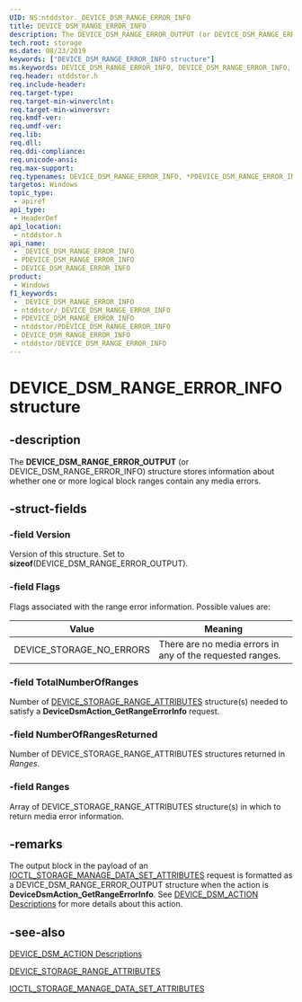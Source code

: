 ```yaml
---
UID: NS:ntddstor._DEVICE_DSM_RANGE_ERROR_INFO
title: DEVICE_DSM_RANGE_ERROR_INFO
description: The DEVICE_DSM_RANGE_ERROR_OUTPUT (or DEVICE_DSM_RANGE_ERROR_INFO) structure stores information about whether one or more logical block ranges contain any media errors.
tech.root: storage
ms.date: 08/23/2019
keywords: ["DEVICE_DSM_RANGE_ERROR_INFO structure"]
ms.keywords: DEVICE_DSM_RANGE_ERROR_INFO, DEVICE_DSM_RANGE_ERROR_INFO, *PDEVICE_DSM_RANGE_ERROR_INFO, DEVICE_DSM_RANGE_ERROR_OUTPUT, *PDEVICE_DSM_RANGE_ERROR_OUTPUT,
req.header: ntddstor.h
req.include-header: 
req.target-type: 
req.target-min-winverclnt: 
req.target-min-winversvr: 
req.kmdf-ver: 
req.umdf-ver: 
req.lib: 
req.dll: 
req.ddi-compliance: 
req.unicode-ansi: 
req.max-support: 
req.typenames: DEVICE_DSM_RANGE_ERROR_INFO, *PDEVICE_DSM_RANGE_ERROR_INFO, DEVICE_DSM_RANGE_ERROR_OUTPUT, *PDEVICE_DSM_RANGE_ERROR_OUTPUT
targetos: Windows
topic_type:
 - apiref
api_type:
 - HeaderDef
api_location:
 - ntddstor.h
api_name:
 - _DEVICE_DSM_RANGE_ERROR_INFO
 - PDEVICE_DSM_RANGE_ERROR_INFO
 - DEVICE_DSM_RANGE_ERROR_INFO
product:
 - Windows
f1_keywords:
 - _DEVICE_DSM_RANGE_ERROR_INFO
 - ntddstor/_DEVICE_DSM_RANGE_ERROR_INFO
 - PDEVICE_DSM_RANGE_ERROR_INFO
 - ntddstor/PDEVICE_DSM_RANGE_ERROR_INFO
 - DEVICE_DSM_RANGE_ERROR_INFO
 - ntddstor/DEVICE_DSM_RANGE_ERROR_INFO
---
```


# DEVICE_DSM_RANGE_ERROR_INFO structure


## -description

The **DEVICE_DSM_RANGE_ERROR_OUTPUT** (or DEVICE_DSM_RANGE_ERROR_INFO) structure stores information about whether one or more logical block ranges contain any media errors.

## -struct-fields

### -field Version

Version of this structure. Set to **sizeof**(DEVICE_DSM_RANGE_ERROR_OUTPUT).

### -field Flags

Flags associated with the range error information. Possible values are:

| Value | Meaning |
| ----- | ------- |
| DEVICE_STORAGE_NO_ERRORS | There are no media errors in any of the requested ranges. |

### -field TotalNumberOfRanges

Number of [DEVICE_STORAGE_RANGE_ATTRIBUTES](./ns-ntddstor_device_storage_range_attributes.md) structure(s) needed to satisfy a **DeviceDsmAction_GetRangeErrorInfo** request.

### -field NumberOfRangesReturned

Number of DEVICE_STORAGE_RANGE_ATTRIBUTES structures returned in *Ranges*.

### -field Ranges

Array of DEVICE_STORAGE_RANGE_ATTRIBUTES structure(s) in which to return media error information.

## -remarks

The output block in the payload of an [IOCTL_STORAGE_MANAGE_DATA_SET_ATTRIBUTES](./ni-ntddstor-ioctl_storage_manage_data_set_attributes.md) request is formatted as a DEVICE_DSM_RANGE_ERROR_OUTPUT structure when the action is **DeviceDsmAction_GetRangeErrorInfo**. See [DEVICE_DSM_ACTION Descriptions](/windows-hardware/drivers/storage/device-dsm-action-descriptions) for more details about this action.

## -see-also

[DEVICE_DSM_ACTION Descriptions](/windows-hardware/drivers/storage/device-dsm-action-descriptions)

[DEVICE_STORAGE_RANGE_ATTRIBUTES](./ns-ntddstor_device_storage_range_attributes.md)

[IOCTL_STORAGE_MANAGE_DATA_SET_ATTRIBUTES](./ni-ntddstor-ioctl_storage_manage_data_set_attributes.md)

